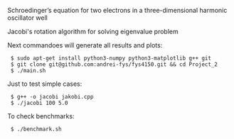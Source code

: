 Schroedinger’s equation for two electrons in a three-dimensional harmonic oscillator well

Jacobi's rotation algorithm for solving eigenvalue problem

Next commandoes will generate all results and plots:
```
 $ sudo apt-get install python3-numpy python3-matplotlib g++ git
 $ git clone git@github.com:andrei-fys/fys4150.git && cd Project_2
 $ ./main.sh
```
Just to test simple cases:
```
 $ g++ -o jacobi jakobi.cpp 
 $ ./jacobi 100 5.0

```
To check benchmarks:
```
 $ ./benchmark.sh
```
